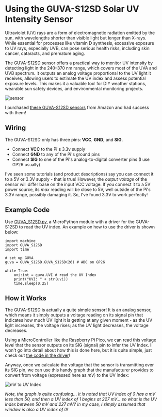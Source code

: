 # Using the GUVA-S12SD Solar UV Intensity Sensor
Ultraviolet (UV) rays are a form of electromagnetic radiation emitted by the sun, with wavelengths shorter than visible light but longer than X-rays. While essential for processes like vitamin D synthesis, excessive exposure to UV rays, especially UVB, can pose serious health risks, including skin cancer, cataracts, and premature aging. 

The GUVA-S12SD sensor offers a practical way to monitor UV intensity by detecting light in the 240–370 nm range, which covers most of the UVA and UVB spectrum. It outputs an analog voltage proportional to the UV light it receives, allowing users to estimate the UV index and assess potential exposure levels. This makes it a valuable tool for DIY weather stations, wearable sun safety devices, and environmental monitoring projects.

![sensor](https://i.imgur.com/b4UwUjA.jpeg)

I purchased [these GUVA-S12SD sensors](https://a.co/d/jarZjR8) from Amazon and had success with them!

## Wiring
The GUVA-S12SD only has three pins: **VCC**, **GND**, and **SIG**. 
- Connect **VCC** to the Pi's 3.3v supply
- Connect **GND** to any of the Pi's ground pins
- Connect **SIG** to one of the Pi's analog-to-digital converter pins (I use GP26 usually)

I've seen some tutorials (and product descriptions) say you can connect it to a 5V or 3.3V supply - that is true! However, the *output voltage* of the sensor will differ base on the input VCC voltage. If you connect it to a 5V power source, its *max* reading will be close to 5V, well outside of the Pi's 3.3V range, possibly damaging it. So, I've found 3.3V to work perfectly!

## Example Code
Use [GUVA_S12SD.py](./GUVA_S12SD.py), a MicroPython module with a driver for the GUVA-S12SD to read the UV index. An example on how to use the driver is shown below:

```
import machine
import GUVA_S12SD
import time

# set up GUVA
guva = GUVA_S12SD.GUVA_S12SD(26) # ADC on GP26

while True:
    uvi:int = guva.UVI # read the UV Index
    print("UVI: " + str(uvi))
    time.sleep(0.25)
```

## How it Works
The GUVA-S12SD is actually a quite simple sensor! It is an analog sensor, which means it simply outputs a voltage reading on its signal pin that indicates how much UV light it is getting at any given moment - as the UV light increases, the voltage rises; as the UV light decreases, the voltage decreases.

Using a MicroController like the Raspberry Pi Pico, we can read this voltage level that the sensor outputs on its SIG (signal) pin to infer the UV Index. I won't go into detail about how this is done here, but it is quite simple, just check out [the code in the driver](./GUVA_S12SD.py)!

Anyway, once we calculate the voltage that the sensor is transmitting over its SIG pin, we can use this handy graph that the manufacturer provides to convert from voltage (expressed here as *mV*) to the UV Index:

![mV to UV Index](https://i.imgur.com/qtNq3Wm.png)

*Note, the graph is quite confusing... It is noted that UV index of 0 has a mV less than 50, and then a UV index of 1 begins at 227 mV... so what is the UV index between 50 mV and 227 mV? In my case, I simply assumed that window is also a UV index of 0!*
